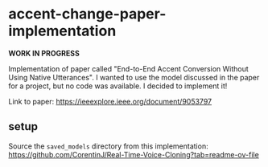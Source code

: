 # accent-change-paper-implementation

**WORK IN PROGRESS**

Implementation of paper called "End-to-End Accent Conversion Without Using Native Utterances". I wanted to use the model discussed in the paper for a project, but no code was available. I decided to implement it!

Link to paper: https://ieeexplore.ieee.org/document/9053797

## setup
Source the `saved_models` directory from this implementation: https://github.com/CorentinJ/Real-Time-Voice-Cloning?tab=readme-ov-file
